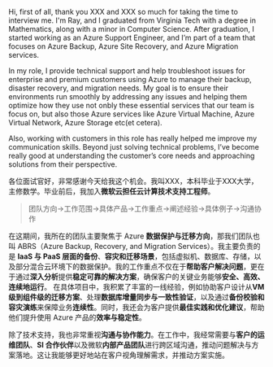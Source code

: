 Hi, first of all, thank you XXX and XXX so much for taking the time to interview me. I'm Ray, and I graduated from Virginia Tech with a degree in Mathematics, along with a minor in Computer Science. After graduation, I started working as an Azure Support Engineer, 
and I’m part of a team that focuses on Azure Backup, Azure Site Recovery, and Azure Migration services.

In my role, I provide technical support and help troubleshoot issues for enterprise and premium customers using Azure to manage their backup, disaster recovery, and migration needs. My goal is to ensure their environments run smoothly by addressing any issues and helping 
them optimize how they use not onbly these essential services that our team is focus on, but also those Azure services like Azure Virtual Machine, Azure Virtual Network, Azure Storage etc(et cetera).

Also, working with customers in this role has really helped me improve my communication skills. Beyond just solving technical problems, I’ve become really good at understanding the customer’s core needs and approaching solutions from their perspective.

各位面试官好，非常感谢今天给我这个机会。我叫XXX，本科毕业于XXX大学，主修数学。毕业前后，我加入**微软云担任云计算技术支持工程师**。
> 团队方向→工作范围→具体产品→工作重点→阐述经验→具体例子→沟通协作

在这期间，我所在的团队主要聚焦于 Azure **数据保护与迁移方向**，那我们团队也叫 ABRS（Azure Backup, Recovery, and Migration Services）。我主要负责的是 **IaaS 与 PaaS 层面的备份**、**容灾和迁移场景**，包括虚拟机、数据库、存储，以及部分混合云环境下的数据保护。我的工作重点不仅在于**帮助客户解决问题**，更在于通过**深入分析**提供**稳定可靠的解决方案**，确保客户的关键业务能够**安全、高效、连续地运行**。
在具体项目中，我积累了丰富的一线经验，例如协助客户设计从**VM级到组件级的迁移方案**、处理**数据库增量同步与一致性验证**，以及通过**备份校验和容灾演练**来保障业务**连续性**。同时，我还会为客户提供**最佳实践和优化建议**，帮助他们提升使用 Azure 产品的**效率与稳定性**。

除了技术支持，我也非常重视**沟通与协作能力**。在工作中，我经常需要与**客户的运维团队**、**SI 合作伙伴**以及微软**内部产品团队**进行跨区域沟通，推动问题解决与方案落地。这让我能够更好地站在客户视角理解需求，并推动方案实施。













